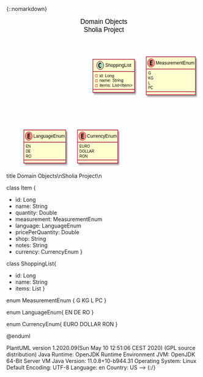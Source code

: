 {::nomarkdown}
<?xml version="1.0" encoding="UTF-8" standalone="no"?><svg xmlns="http://www.w3.org/2000/svg" xmlns:xlink="http://www.w3.org/1999/xlink" contentScriptType="application/ecmascript" contentStyleType="text/css" height="391px" preserveAspectRatio="none" style="width:587px;height:391px;" version="1.1" viewBox="0 0 587 391" width="587px" zoomAndPan="magnify"><defs><filter height="300%" id="fu3g3glxc8ct3" width="300%" x="-1" y="-1"><feGaussianBlur result="blurOut" stdDeviation="2.0"/><feColorMatrix in="blurOut" result="blurOut2" type="matrix" values="0 0 0 0 0 0 0 0 0 0 0 0 0 0 0 0 0 0 .4 0"/><feOffset dx="4.0" dy="4.0" in="blurOut2" result="blurOut3"/><feBlend in="SourceGraphic" in2="blurOut3" mode="normal"/></filter></defs><g><text fill="#000000" font-family="sans-serif" font-size="18" lengthAdjust="spacingAndGlyphs" textLength="143" x="225.5" y="16.708">Domain Objects</text><text fill="#000000" font-family="sans-serif" font-size="18" lengthAdjust="spacingAndGlyphs" textLength="122" x="236" y="37.6611">Sholia Project</text><text fill="#000000" font-family="sans-serif" font-size="18" lengthAdjust="spacingAndGlyphs" textLength="0" x="300" y="58.6143"/><!--MD5=[44a1b4afaef76c16e6c9ec4990ad0c8d]
class Item--><rect fill="#FEFECE" filter="url(#fu3g3glxc8ct3)" height="163.2422" id="Item" style="stroke: #A80036; stroke-width: 1.5;" width="222" x="6" y="70.8594"/><ellipse cx="98.75" cy="86.8594" fill="#ADD1B2" rx="11" ry="11" style="stroke: #A80036; stroke-width: 1.0;"/><path d="M101.2344,92.7344 Q100.6563,93.0469 100.0156,93.2031 Q99.375,93.3594 98.6719,93.3594 Q96.1563,93.3594 94.8281,91.6875 Q93.5156,90.0156 93.5156,86.8594 Q93.5156,83.7031 94.8281,82.0313 Q96.1563,80.3594 98.6719,80.3594 Q99.375,80.3594 100.0156,80.5156 Q100.6719,80.6719 101.2344,80.9844 L101.2344,83.7813 Q100.5938,83.2031 100,82.9375 Q99.4063,82.6719 98.7813,82.6719 Q97.4375,82.6719 96.75,83.7344 Q96.0625,84.7813 96.0625,86.8594 Q96.0625,88.9375 96.75,90 Q97.4375,91.0469 98.7813,91.0469 Q99.4063,91.0469 100,90.7813 Q100.5938,90.5156 101.2344,89.9375 L101.2344,92.7344 Z "/><text fill="#000000" font-family="sans-serif" font-size="12" lengthAdjust="spacingAndGlyphs" textLength="28" x="119.25" y="91.0083">Item</text><line style="stroke: #A80036; stroke-width: 1.5;" x1="7" x2="227" y1="102.8594" y2="102.8594"/><rect fill="none" height="6" style="stroke: #C82930; stroke-width: 1.0;" width="6" x="14" y="110.8594"/><text fill="#000000" font-family="sans-serif" font-size="11" lengthAdjust="spacingAndGlyphs" textLength="45" x="26" y="117.0698">id: Long</text><rect fill="none" height="6" style="stroke: #C82930; stroke-width: 1.0;" width="6" x="14" y="123.6641"/><text fill="#000000" font-family="sans-serif" font-size="11" lengthAdjust="spacingAndGlyphs" textLength="73" x="26" y="129.8745">name: String</text><rect fill="none" height="6" style="stroke: #C82930; stroke-width: 1.0;" width="6" x="14" y="136.4688"/><text fill="#000000" font-family="sans-serif" font-size="11" lengthAdjust="spacingAndGlyphs" textLength="93" x="26" y="142.6792">quantity: Double</text><rect fill="none" height="6" style="stroke: #C82930; stroke-width: 1.0;" width="6" x="14" y="149.2734"/><text fill="#000000" font-family="sans-serif" font-size="11" lengthAdjust="spacingAndGlyphs" textLength="196" x="26" y="155.4839">measurement: MeasurementEnum</text><rect fill="none" height="6" style="stroke: #C82930; stroke-width: 1.0;" width="6" x="14" y="162.0781"/><text fill="#000000" font-family="sans-serif" font-size="11" lengthAdjust="spacingAndGlyphs" textLength="147" x="26" y="168.2886">language: LanguageEnum</text><rect fill="none" height="6" style="stroke: #C82930; stroke-width: 1.0;" width="6" x="14" y="174.8828"/><text fill="#000000" font-family="sans-serif" font-size="11" lengthAdjust="spacingAndGlyphs" textLength="142" x="26" y="181.0933">pricePerQuantity: Double</text><rect fill="none" height="6" style="stroke: #C82930; stroke-width: 1.0;" width="6" x="14" y="187.6875"/><text fill="#000000" font-family="sans-serif" font-size="11" lengthAdjust="spacingAndGlyphs" textLength="68" x="26" y="193.8979">shop: String</text><rect fill="none" height="6" style="stroke: #C82930; stroke-width: 1.0;" width="6" x="14" y="200.4922"/><text fill="#000000" font-family="sans-serif" font-size="11" lengthAdjust="spacingAndGlyphs" textLength="72" x="26" y="206.7026">notes: String</text><rect fill="none" height="6" style="stroke: #C82930; stroke-width: 1.0;" width="6" x="14" y="213.2969"/><text fill="#000000" font-family="sans-serif" font-size="11" lengthAdjust="spacingAndGlyphs" textLength="142" x="26" y="219.5073">currency: CurrencyEnum</text><line style="stroke: #A80036; stroke-width: 1.5;" x1="7" x2="227" y1="226.1016" y2="226.1016"/><!--MD5=[9630763e33facf945baa437552379d6e]
class ShoppingList--><rect fill="#FEFECE" filter="url(#fu3g3glxc8ct3)" height="86.4141" id="ShoppingList" style="stroke: #A80036; stroke-width: 1.5;" width="127" x="263.5" y="109.3594"/><ellipse cx="285.7" cy="125.3594" fill="#ADD1B2" rx="11" ry="11" style="stroke: #A80036; stroke-width: 1.0;"/><path d="M288.1844,131.2344 Q287.6063,131.5469 286.9656,131.7031 Q286.325,131.8594 285.6219,131.8594 Q283.1063,131.8594 281.7781,130.1875 Q280.4656,128.5156 280.4656,125.3594 Q280.4656,122.2031 281.7781,120.5313 Q283.1063,118.8594 285.6219,118.8594 Q286.325,118.8594 286.9656,119.0156 Q287.6219,119.1719 288.1844,119.4844 L288.1844,122.2813 Q287.5438,121.7031 286.95,121.4375 Q286.3563,121.1719 285.7313,121.1719 Q284.3875,121.1719 283.7,122.2344 Q283.0125,123.2813 283.0125,125.3594 Q283.0125,127.4375 283.7,128.5 Q284.3875,129.5469 285.7313,129.5469 Q286.3563,129.5469 286.95,129.2813 Q287.5438,129.0156 288.1844,128.4375 L288.1844,131.2344 Z "/><text fill="#000000" font-family="sans-serif" font-size="12" lengthAdjust="spacingAndGlyphs" textLength="79" x="301.3" y="129.5083">ShoppingList</text><line style="stroke: #A80036; stroke-width: 1.5;" x1="264.5" x2="389.5" y1="141.3594" y2="141.3594"/><rect fill="none" height="6" style="stroke: #C82930; stroke-width: 1.0;" width="6" x="271.5" y="149.3594"/><text fill="#000000" font-family="sans-serif" font-size="11" lengthAdjust="spacingAndGlyphs" textLength="45" x="283.5" y="155.5698">id: Long</text><rect fill="none" height="6" style="stroke: #C82930; stroke-width: 1.0;" width="6" x="271.5" y="162.1641"/><text fill="#000000" font-family="sans-serif" font-size="11" lengthAdjust="spacingAndGlyphs" textLength="73" x="283.5" y="168.3745">name: String</text><rect fill="none" height="6" style="stroke: #C82930; stroke-width: 1.0;" width="6" x="271.5" y="174.9688"/><text fill="#000000" font-family="sans-serif" font-size="11" lengthAdjust="spacingAndGlyphs" textLength="101" x="283.5" y="181.1792">items: List&lt;Item&gt;</text><line style="stroke: #A80036; stroke-width: 1.5;" x1="264.5" x2="389.5" y1="187.7734" y2="187.7734"/><!--MD5=[f942659406c6b8d57ba4bbf962e741bb]
class MeasurementEnum--><rect fill="#FEFECE" filter="url(#fu3g3glxc8ct3)" height="99.2188" id="MeasurementEnum" style="stroke: #A80036; stroke-width: 1.5;" width="150" x="426" y="102.8594"/><ellipse cx="441" cy="118.8594" fill="#EB937F" rx="11" ry="11" style="stroke: #A80036; stroke-width: 1.0;"/><path d="M445.125,125.3594 L437.3906,125.3594 L437.3906,112.3594 L445.125,112.3594 L445.125,114.625 L439.8438,114.625 L439.8438,117.3594 L444.625,117.3594 L444.625,119.625 L439.8438,119.625 L439.8438,123.0938 L445.125,123.0938 L445.125,125.3594 Z "/><text fill="#000000" font-family="sans-serif" font-size="12" lengthAdjust="spacingAndGlyphs" textLength="118" x="455" y="123.0083">MeasurementEnum</text><line style="stroke: #A80036; stroke-width: 1.5;" x1="427" x2="575" y1="134.8594" y2="134.8594"/><text fill="#000000" font-family="sans-serif" font-size="11" lengthAdjust="spacingAndGlyphs" textLength="9" x="432" y="149.0698">G</text><text fill="#000000" font-family="sans-serif" font-size="11" lengthAdjust="spacingAndGlyphs" textLength="16" x="432" y="161.8745">KG</text><text fill="#000000" font-family="sans-serif" font-size="11" lengthAdjust="spacingAndGlyphs" textLength="6" x="432" y="174.6792">L</text><text fill="#000000" font-family="sans-serif" font-size="11" lengthAdjust="spacingAndGlyphs" textLength="15" x="432" y="187.4839">PC</text><line style="stroke: #A80036; stroke-width: 1.5;" x1="427" x2="575" y1="194.0781" y2="194.0781"/><!--MD5=[e2bf785f0e495272737a5e0f47020f68]
class LanguageEnum--><rect fill="#FEFECE" filter="url(#fu3g3glxc8ct3)" height="86.4141" id="LanguageEnum" style="stroke: #A80036; stroke-width: 1.5;" width="128" x="53" y="293.8594"/><ellipse cx="68" cy="309.8594" fill="#EB937F" rx="11" ry="11" style="stroke: #A80036; stroke-width: 1.0;"/><path d="M72.125,316.3594 L64.3906,316.3594 L64.3906,303.3594 L72.125,303.3594 L72.125,305.625 L66.8438,305.625 L66.8438,308.3594 L71.625,308.3594 L71.625,310.625 L66.8438,310.625 L66.8438,314.0938 L72.125,314.0938 L72.125,316.3594 Z "/><text fill="#000000" font-family="sans-serif" font-size="12" lengthAdjust="spacingAndGlyphs" textLength="96" x="82" y="314.0083">LanguageEnum</text><line style="stroke: #A80036; stroke-width: 1.5;" x1="54" x2="180" y1="325.8594" y2="325.8594"/><text fill="#000000" font-family="sans-serif" font-size="11" lengthAdjust="spacingAndGlyphs" textLength="15" x="59" y="340.0698">EN</text><text fill="#000000" font-family="sans-serif" font-size="11" lengthAdjust="spacingAndGlyphs" textLength="15" x="59" y="352.8745">DE</text><text fill="#000000" font-family="sans-serif" font-size="11" lengthAdjust="spacingAndGlyphs" textLength="17" x="59" y="365.6792">RO</text><line style="stroke: #A80036; stroke-width: 1.5;" x1="54" x2="180" y1="372.2734" y2="372.2734"/><!--MD5=[4260f3b4452d5e63cf2fdc2625c787c5]
class CurrencyEnum--><rect fill="#FEFECE" filter="url(#fu3g3glxc8ct3)" height="86.4141" id="CurrencyEnum" style="stroke: #A80036; stroke-width: 1.5;" width="123" x="216.5" y="293.8594"/><ellipse cx="231.5" cy="309.8594" fill="#EB937F" rx="11" ry="11" style="stroke: #A80036; stroke-width: 1.0;"/><path d="M235.625,316.3594 L227.8906,316.3594 L227.8906,303.3594 L235.625,303.3594 L235.625,305.625 L230.3438,305.625 L230.3438,308.3594 L235.125,308.3594 L235.125,310.625 L230.3438,310.625 L230.3438,314.0938 L235.625,314.0938 L235.625,316.3594 Z "/><text fill="#000000" font-family="sans-serif" font-size="12" lengthAdjust="spacingAndGlyphs" textLength="91" x="245.5" y="314.0083">CurrencyEnum</text><line style="stroke: #A80036; stroke-width: 1.5;" x1="217.5" x2="338.5" y1="325.8594" y2="325.8594"/><text fill="#000000" font-family="sans-serif" font-size="11" lengthAdjust="spacingAndGlyphs" textLength="32" x="222.5" y="340.0698">EURO</text><text fill="#000000" font-family="sans-serif" font-size="11" lengthAdjust="spacingAndGlyphs" textLength="45" x="222.5" y="352.8745">DOLLAR</text><text fill="#000000" font-family="sans-serif" font-size="11" lengthAdjust="spacingAndGlyphs" textLength="25" x="222.5" y="365.6792">RON</text><line style="stroke: #A80036; stroke-width: 1.5;" x1="217.5" x2="338.5" y1="372.2734" y2="372.2734"/><!--MD5=[3e4f0a373ca11bbb549a93598af5f23e]
link Item to ShoppingList--><!--MD5=[ce6969e8a0c437b7dc8ad8c699ce3b4a]
link ShoppingList to MeasurementEnum--><!--MD5=[ba8fece8fddd616f651b1a0ad65073e5]
link Item to LanguageEnum--><!--MD5=[5a3dee67b3893c4e27cb87e5d359c842]
link LanguageEnum to CurrencyEnum--><!--MD5=[fe6bacac23326eba3c7555b4c88000ef]
@startuml

title Domain Objects\nSholia Project\n

class Item {
- id: Long
- name: String
- quantity: Double
- measurement: MeasurementEnum
- language: LanguageEnum
- pricePerQuantity: Double
- shop: String
- notes: String
- currency: CurrencyEnum
}

class ShoppingList{
- id: Long
- name: String
- items: List<Item>
}

enum MeasurementEnum {
G
KG
L
PC
}

enum LanguageEnum{
EN
DE
RO
}

enum CurrencyEnum{
EURO
DOLLAR
RON
}

@enduml

PlantUML version 1.2020.09(Sun May 10 12:51:06 CEST 2020)
(GPL source distribution)
Java Runtime: OpenJDK Runtime Environment
JVM: OpenJDK 64-Bit Server VM
Java Version: 11.0.8+10-b944.31
Operating System: Linux
Default Encoding: UTF-8
Language: en
Country: US
--></g></svg>
{:/}
